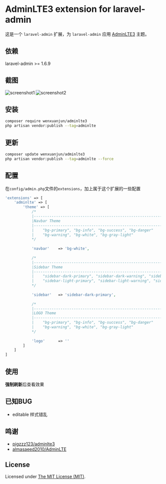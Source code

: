 # AdminLTE3 extension for laravel-admin

这是一个 `laravel-admin` 扩展，为 `laravel-admin` 应用 [AdminLTE3](https://github.com/almasaeed2010/AdminLTE/tree/v3.0.0-alpha.2) 主题。

## 依赖

laravel-admin >= 1.6.9

## 截图

![screenshot1](https://user-images.githubusercontent.com/24596908/52550386-e4894080-2e12-11e9-8342-150195621925.png)
![screenshot2](https://user-images.githubusercontent.com/24596908/52550528-6e390e00-2e13-11e9-889f-86173aa74c9a.png)

## 安装

```bash
composer require wenxuanjun/adminlte3
php artisan vendor:publish --tag=adminlte
```

## 更新

```bash
composer update wenxuanjun/adminlte3
php artisan vendor:publish --tag=adminlte --force
```

## 配置

在`config/admin.php`文件的`extensions`，加上属于这个扩展的一些配置

```php
'extensions' => [
    'adminlte' => [
        'theme' => [
            /*
            |--------------------------------------------------------------------------
            |Navbar Theme
            |--------------------------------------------------------------------------
            |    "bg-primary", "bg-info", "bg-success", "bg-danger"
            |    "bg-warning", "bg-white", "bg-gray-light"
            */
            
            'navbar'    => 'bg-white',
            
            /*
            |--------------------------------------------------------------------------
            |Sidebar Theme
            |--------------------------------------------------------------------------
            |    "sidebar-dark-primary", "sidebar-dark-warning", "sidebar-dark-info", "sidebar-dark-danger", "sidebar-dark-success"
            |    "sidebar-light-primary", "sidebar-light-warning", "sidebar-light-info", "sidebar-light-danger", "sidebar-light-success"
            */
            
            'sidebar'   => 'sidebar-dark-primary',
            
            /*
            |--------------------------------------------------------------------------
            |LOGO Theme
            |--------------------------------------------------------------------------
            |    "bg-primary", "bg-info", "bg-success", "bg-danger"
            |    "bg-warning", "bg-white", "bg-gray-light"
            */
            
            'logo'      => ''
        ]
    ]
]
```

## 使用

**强制刷新**后查看效果

## 已知BUG
- editable 样式错乱

## 鸣谢

* [pigzzz123/adminlte3](https://github.com/pigzzz123/adminlte3)
* [almasaeed2010/AdminLTE](https://github.com/almasaeed2010/AdminLTE)

License
------------
Licensed under [The MIT License (MIT)](LICENSE).

